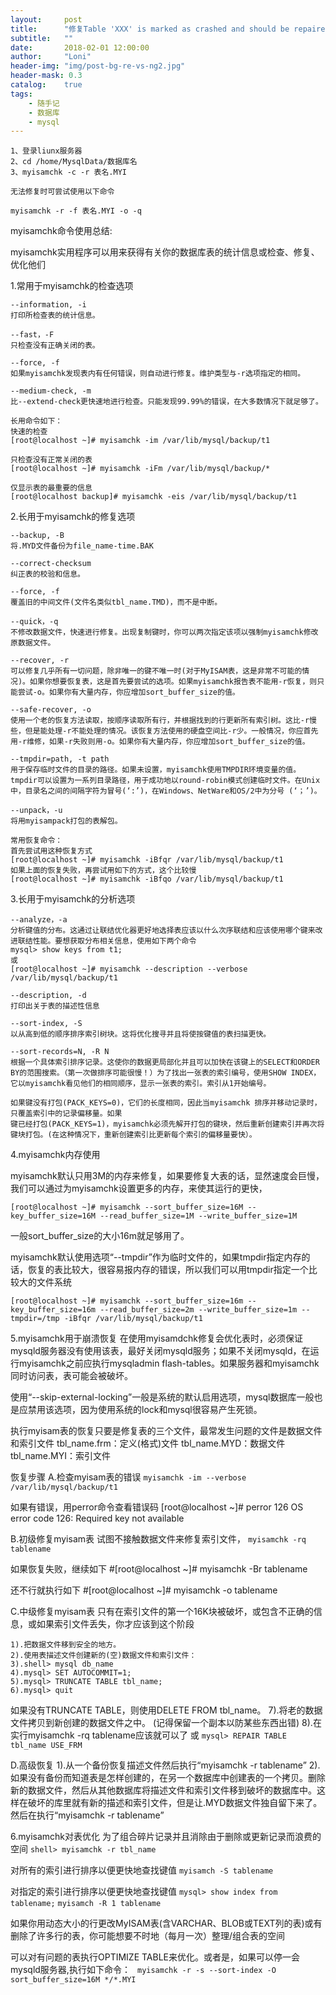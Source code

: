 ```yaml
---
layout:     post
title:      "修复Table 'XXX' is marked as crashed and should be repaired"
subtitle:   ""
date:       2018-02-01 12:00:00
author:     "Loni"
header-img: "img/post-bg-re-vs-ng2.jpg"
header-mask: 0.3
catalog:    true
tags:
    - 随手记
    - 数据库
    - mysql
---
```


```
1、登录liunx服务器
2、cd /home/MysqlData/数据库名
3、myisamchk -c -r 表名.MYI​

无法修复时可尝试使用以下命令

myisamchk -r -f 表名.MYI -o -q

```

myisamchk命令使用总结:

myisamchk实用程序可以用来获得有关你的数据库表的统计信息或检查、修复、优化他们

1.常用于myisamchk的检查选项
```
--information, -i
打印所检查表的统计信息。

--fast，-F
只检查没有正确关闭的表。

--force, -f
如果myisamchk发现表内有任何错误，则自动进行修复。维护类型与-r选项指定的相同。

--medium-check, -m
比--extend-check更快速地进行检查。只能发现99.99%的错误，在大多数情况下就足够了。

长用命令如下：
快速的检查
[root@localhost ~]# myisamchk -im /var/lib/mysql/backup/t1

只检查没有正常关闭的表
[root@localhost ~]# myisamchk -iFm /var/lib/mysql/backup/*

仅显示表的最重要的信息
[root@localhost backup]# myisamchk -eis /var/lib/mysql/backup/t1
```
2.长用于myisamchk的修复选项
```
--backup, -B
将.MYD文件备份为file_name-time.BAK

--correct-checksum
纠正表的校验和信息。

--force, -f
覆盖旧的中间文件(文件名类似tbl_name.TMD)，而不是中断。

--quick，-q
不修改数据文件，快速进行修复。出现复制键时，你可以两次指定该项以强制myisamchk修改原数据文件。

--recover, -r
可以修复几乎所有一切问题，除非唯一的键不唯一时(对于MyISAM表，这是非常不可能的情况)。如果你想要恢复表，这是首先要尝试的选项。如果myisamchk报告表不能用-r恢复，则只能尝试-o。如果你有大量内存，你应增加sort_buffer_size的值。

--safe-recover, -o
使用一个老的恢复方法读取，按顺序读取所有行，并根据找到的行更新所有索引树。这比-r慢些，但是能处理-r不能处理的情况。该恢复方法使用的硬盘空间比-r少。一般情况，你应首先用-r维修，如果-r失败则用-o。如果你有大量内存，你应增加sort_buffer_size的值。

--tmpdir=path, -t path
用于保存临时文件的目录的路径。如果未设置，myisamchk使用TMPDIR环境变量的值。tmpdir可以设置为一系列目录路径，用于成功地以round-robin模式创建临时文件。在Unix中，目录名之间的间隔字符为冒号(‘:’)，在Windows、NetWare和OS/2中为分号 (‘；’)。

--unpack，-u
将用myisampack打包的表解包。

常用恢复命令：
首先尝试用这种恢复方式
[root@localhost ~]# myisamchk -iBfqr /var/lib/mysql/backup/t1
如果上面的恢复失败，再尝试用如下的方式，这个比较慢
[root@localhost ~]# myisamchk -iBfqo /var/lib/mysql/backup/t1
```
3.长用于myisamchk的分析选项
```
--analyze，-a
分析键值的分布。这通过让联结优化器更好地选择表应该以什么次序联结和应该使用哪个键来改进联结性能。要想获取分布相关信息，使用如下两个命令
mysql> show keys from t1;
或
[root@localhost ~]# myisamchk --description --verbose /var/lib/mysql/backup/t1

--description, -d
打印出关于表的描述性信息

--sort-index, -S
以从高到低的顺序排序索引树块。这将优化搜寻并且将使按键值的表扫描更快。

--sort-records=N, -R N
根据一个具体索引排序记录。这使你的数据更局部化并且可以加快在该键上的SELECT和ORDER BY的范围搜索。（第一次做排序可能很慢！）为了找出一张表的索引编号，使用SHOW INDEX，它以myisamchk看见他们的相同顺序，显示一张表的索引。索引从1开始编号。

如果键没有打包(PACK_KEYS=0)，它们的长度相同，因此当myisamchk 排序并移动记录时，只覆盖索引中的记录偏移量。如果
键已经打包(PACK_KEYS=1)，myisamchk必须先解开打包的键块，然后重新创建索引并再次将键块打包。(在这种情况下，重新创建索引比更新每个索引的偏移量要快）。
```
4.myisamchk内存使用

myisamchk默认只用3M的内存来修复，如果要修复大表的话，显然速度会巨慢，我们可以通过为myisamchk设置更多的内存，来使其运行的更快，
```
[root@localhost ~]# myisamchk --sort_buffer_size=16M --key_buffer_size=16M --read_buffer_size=1M --write_buffer_size=1M
```
一般sort_buffer_size的大小16m就足够用了。

myisamchk默认使用选项“--tmpdir”作为临时文件的，如果tmpdir指定内存的话，恢复的表比较大，很容易报内存的错误，所以我们可以用tmpdir指定一个比较大的文件系统

```[root@localhost ~]# myisamchk --sort_buffer_size=16m --key_buffer_size=16m --read_buffer_size=2m --write_buffer_size=1m --tmpdir=/tmp -iBfqr /var/lib/mysql/backup/t1```

5.myisamchk用于崩溃恢复
在使用myisamdchk修复会优化表时，必须保证mysqld服务器没有使用该表，最好关闭mysqld服务；如果不关闭mysqld，在运行myisamchk之前应执行mysqladmin flash-tables。如果服务器和myisamchk同时访问表，表可能会被破坏。

使用“--skip-external-locking”一般是系统的默认启用选项，mysql数据库一般也是应禁用该选项，因为使用系统的lock和mysql很容易产生死锁。

执行myisam表的恢复只要是修复表的三个文件，最常发生问题的文件是数据文件和索引文件
tbl_name.frm：定义(格式)文件
tbl_name.MYD：数据文件
tbl_name.MYI：索引文件

恢复步骤
A.检查myisam表的错误
```myisamchk -im --verbose /var/lib/mysql/backup/t1```

如果有错误，用perror命令查看错误码
[root@localhost ~]# perror 126
OS error code 126: Required key not available

B.初级修复myisam表
试图不接触数据文件来修复索引文件，
```myisamchk -rq tablename```

如果恢复失败，继续如下
#[root@localhost ~]# myisamchk -Br tablename

还不行就执行如下
#[root@localhost ~]# myisamchk -o tablename

C.中级修复myisam表
只有在索引文件的第一个16K块被破坏，或包含不正确的信息，或如果索引文件丢失，你才应该到这个阶段
```
1).把数据文件移到安全的地方。
2).使用表描述文件创建新的(空)数据文件和索引文件：
3).shell> mysql db_name
4).mysql> SET AUTOCOMMIT=1;
5).mysql> TRUNCATE TABLE tbl_name;
6).mysql> quit
```
如果没有TRUNCATE TABLE，则使用DELETE FROM tbl_name。
7).将老的数据文件拷贝到新创建的数据文件之中。 (记得保留一个副本以防某些东西出错)
8).在实行myisamchk -rq tablename应该就可以了
或
```mysql> REPAIR TABLE tbl_name USE_FRM```

D.高级恢复
1).从一个备份恢复描述文件然后执行“myisamchk -r tablename”
2).如果没有备份而知道表是怎样创建的，在另一个数据库中创建表的一个拷贝。删除新的数据文件，然后从其他数据库将描述文件和索引文件移到破坏的数据库中。这样在破坏的库里就有新的描述和索引文件，但是让.MYD数据文件独自留下来了。然后在执行“myisamchk -r tablename”

6.myisamchk对表优化
为了组合碎片记录并且消除由于删除或更新记录而浪费的空间
```shell> myisamchk -r tbl_name```

对所有的索引进行排序以便更快地查找键值
```myisamch -S tablename```

对指定的索引进行排序以便更快地查找键值
```mysql> show index from tablename;```
```myisamch -R 1 tablename```

如果你用动态大小的行更改MyISAM表(含VARCHAR、BLOB或TEXT列的表)或有删除了许多行的表，你可能想要不时地（每月一次）整理/组合表的空间

可以对有问题的表执行OPTIMIZE TABLE来优化。或者是，如果可以停一会mysqld服务器,执行如下命令：
``` myisamchk -r -s --sort-index -O sort_buffer_size=16M */*.MYI```